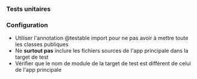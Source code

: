 ### Tests unitaires

### Configuration
- Utiliser l'annotation @testable import pour ne pas avoir à mettre toute les classes publiques
- Ne **surtout pas** inclure les fichiers sources de l'app principale dans la target de test
- Vérifier que le nom de module de la target de test est différent de celui de l'app principale
